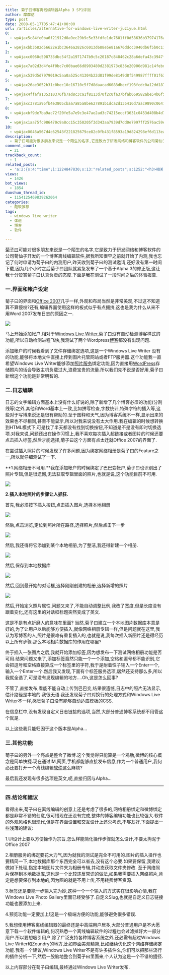 ```yaml
---
title: 菊子曰博客离线编辑器Alpha 3 SP1评测
author: 摩摩诘
type: post
date: 2008-05-17T05:47:41+00:00
url: /articles/alternative-for-windows-live-writer-juziyue.html
0:
  - wpAjax5c84fe0ba6f21912d0a9ec29b9c5e33fdfe1de7601ff0d58636b37974176ae31c7ac8ddcff4178f0c2e289bcf95b76b4
1:
  - wpAjaxbb3b82d56622e1bc3646a2826c6013d688e5e81a676ddcc3940db6f5b0c11e99837fe3de81d40257d564d46bfa7b18da
2:
  - wpAjaxc0060c598733dbc54f2a1971747b9c5c20187c848462c28a6defa43c3947f28d4d15bb5869e22b8c8b05e52e43e36a36
3:
  - wpAjax7a02d3d4fe4f0bc7c00bae66d8903480d2381973c836e20906d981c14febde7e93272387f4c7d4687b3202af4b35cf24
4:
  - wpAjax539d5d7979019c5aa0a525c41304b22d81f99de8149d8f549987ffff01f63ebb4a60929dc98c8fa0585c526ff3712d0b
5:
  - wpAjax26ae3052b31c0bec10c16710c5f7d8daacad6088dbecf193fcdc0a12dd187c6ab59de80a0cf9384826ffdad7921c5c07
6:
  - wpAjax4ffafa135310376fb7ad8c3ca1f8113d70f2c0fa37bfab669582abe54b6f5817429f4ac7ab094624413924d14e340c12
7:
  - wpAjaxc3781a95fb4e3805cbaa7a85a8be627891b1dca2d135416d7aac9890c064755e5c346d81927e3be46a93b1408a78dad2
8:
  - wpAjaxbf9de7ba9ac72f20fe5a7e9c3e47ae2ad3c74215eccf3631c0453d408b4d70f92357628ac21fcc6f1e9ca996ef63fb50
9:
  - wpAjax1aa75fc986470c9a8cc15c350205f3d343aa7939d7dd0e7997ff2576ac59e863796e4e1b55e5b1288490823a24a4fed1
10:
  - wpAjax0046a567d4c62543f221825679ce82c0fb431f8593a19d824298ef6d113ea25eca1ffb1acc466cd241697735476ae775
description:
  - 菊子曰可能对很多朋友来说是一个陌生的名字,它是致力于研发网络和博客软件的公司菊仙子开发的一个博客离线编辑软件,据我所知很早之前就开始了内测,我也忘记了何时申请为菊子曰的内测用户,昨天收到菊子曰的测试邀请,还好没有第一时间下载,因为几个小时之后菊子曰团队就紧急发布了一个基于Alpha 3的修正版,这让我十分赞赏菊子曰认真负责的态度.下面是我在测试了一段时间之后的体验报告.
comment_count:
  - 21
trackback_count:
  - 1
related_posts:
  - 'a:2:{s:4:"time";i:1224847830;s:13:"related_posts";s:1252:"<h3>相关日志</h3><ul class="related_post"><li><a href="http://www.digglife.cn/articles/enjoy-wlw-technical-preview.html" title="Window Live Writer技术预览版下载和体验">Window Live Writer技术预览版下载和体验</a></li><li><a href="http://www.digglife.cn/articles/air-applications-for-bloggers.html" title="适合博客使用的7个Adobe AIR程序">适合博客使用的7个Adobe AIR程序</a></li><li><a href="http://www.digglife.cn/articles/ie8-new-features-download.html" title="IE 8 Beta 1简体中文版下载和新功能介绍">IE 8 Beta 1简体中文版下载和新功能介绍</a></li><li><a href="http://www.digglife.cn/articles/first-look-of-firefox3b3.html" title="Firefox 3 Beta 3新特性体验">Firefox 3 Beta 3新特性体验</a></li><li><a href="http://www.digglife.cn/articles/backup-windows-live-writer.html" title="如何全面备份Windows Live Writer">如何全面备份Windows Live Writer</a></li><li><a href="http://www.digglife.cn/articles/windows-live-writer-tricks-and-tips.html" title="我的Windows Live Writer使用心得 Part.1">我的Windows Live Writer使用心得 Part.1</a></li><li><a href="http://www.digglife.cn/articles/say-hello.html" title="回来打个招呼">回来打个招呼</a></li></ul>";}'
views:
  - 1426
bot_views:
  - 1854
duoshuo_thread_id:
  - 1154125469839262064
categories:
  - 酷软推荐
tags:
  - windows live writer
  - 体验
  - 博客
  - 软件

---
```

<a title="菊子曰" href="http://www.chrysanth.com.cn" target="_blank">菊子曰</a>可能对很多朋友来说是一个陌生的名字,它是致力于研发网络和博客软件的公司菊仙子开发的一个博客离线编辑软件,据我所知很早之前就开始了内测,我也忘记了何时申请为菊子曰的内测用户,昨天收到菊子曰的测试邀请,还好没有第一时间下载,因为几个小时之后菊子曰团队就紧急发布了一个基于Alpha 3的修正版,这让我十分赞赏菊子曰认真负责的态度.下面是我在测试了一段时间之后的体验报告.

<!--more-->

### **一.界面和帐户设定**

菊子曰的界面和<a title="6款美观的Office 2007模板免费下载" href="https://www.digglife.net/articles/download-office2007-templates-free.html" target="_blank">Office 2007</a>几乎一样,外观和布局当然是非常美观,不过这不知道算不算侵权?还有,编辑界面使用这样的板式似乎有点拥挤,这也是我为什么从来不用Word 2007发布日志的原因之一.

![][1]

马上开始添加帐户,相对于<a title="Windows Live Writer" href="https://www.digglife.net/articles/tag/windows-live-writer" target="_blank">Windows Live Writer</a>,菊子曰没有自动检测博客样式的功能,所以自动检测进程飞快,我测试了两个Wordpress<a title="博客" href="https://www.digglife.net/articles/tag/%e5%8d%9a%e5%ae%a2" target="_blank">博客</a>都没有出现问题.

添加帐户的时候我看到了文件存储绑定选项,这是一个Windows Live Writer 没有的功能,能够将本地文件直接上传到图片托管网站或者FTP服务器.这个功能我一直希望Windows Live Writer能够添加<a title="图片处理" href="https://www.digglife.net/articles/tag/%e5%9b%be%e7%89%87%e5%a4%84%e7%90%86" target="_blank">照片服务</a>绑定功能,因为直接用<a title="Wordpress" href="https://www.digglife.net/articles/tag/wordpress" target="_blank">WordPress</a>存储照片的话会导致主机负载过大,浪费宝贵的流量.所以我们先不说是否好用,菊子曰新增这个功能是非常明智的.

### **二.日志编辑**

日志的文字编辑方面基本上没有什么好说的,除了新增了几个博客必须的功能(分割线等)之外,其他和Word基本上一致,比如拼写检查,字数统计,特殊字符的插入等,这些对于写博来说还是很有帮助的.至于图释和天气,因为博客系统不一样,显示出来的效果也不尽相同,甚至不能显示,所以对我来说没有太大作用.我在编辑的时候想转换到HTML模式下,可是找了半天都没有找到切换按钮,不知道是不是没有即时切换选项.对我来说,问题还出在操作习惯上,我不喜欢每次插入超链接或者图片的时候还要点击插入标签,然后才能选择,菊子曰这个方面有点太迁就Office 2007的界面了.

在尝试插入照片的时候发现了许多问题,因为绑定网络相册是菊子曰的Feature之一,所以就仔细测试了一下.

**1.网络相册不可用.**我在添加帐户的时候绑定了巴巴变帐户,菊子曰也识别出了照片专辑,但是很遗憾,无法获取专辑里面的照片,也就是说,这个功能目前不可用.

![][2]

**2.插入本地照片的步骤让人抓狂.**

首先,我必须按下插入按钮,点击插入图片,选择本地相册

![][3]

然后,点击浏览,定位到照片所在路径,选择照片,然后点击下一步

![][4]

然后,我还得将它添加到某个本地相册,为了整洁,我还得新建一个相册.

![][5]

然后,保存到本地数据库

![][6]

然后,回到最开始的对话框,选择刚刚创建的相册,选择新增的照片

![][7]

然后,开始定义照片属性,问题又来了,不能自动调整比例,我改了宽度,但是长度没有跟着变化,还有这里的对话框标题突然变成了英文.

这是不是有点折磨人的意味在里面? 当然,菊子曰建立一个本地图片数据库本意是好的,为了让用户以后能够方便插入,就像网络相册专辑一样,但是问题就在这里,我认为写博客的人,照片是很难有重复插入的,也就是说,我每次插入新图片还是得经历以上所有步骤.那么本地相片数据库的作用在哪里?

终于插入一张图片之后,我就开始添加标签,因为想发布一下测试网络相册功能是否可用.结果问题又来了,添加标签竟然只能一个一个添加,空格和逗号都不能识别,它会把逗号和空格直接算成一个标签里的字符,我于是耐着性子输入一个Enter一个,输入一个Enter一个.然后我又发现,下面有个标签服务选项,居然还支持那么多,所以我就全选了,可是没有发现编辑的地方&#8230;.Oh,这是怎么回事?

不管了,直接发布,看能不能自动上传到巴巴变,结果很遗憾,日志中的照片无法显示,估计路径是本地的.我很无语.我还发现菊子曰对换行的处理方式和Windows Live Writer不一样,感觉菊子曰没有能够自动适应模板的CSS.

在信息栏中,没有发现自定义日志链接的选项,当然,大部分普通博客系统都不用管这个就是.

以上这些我只能归因于这个版本是Alpha&#8230;

### **三.其他功能**

菊子曰的另外一个亮点是整合了微博.这个我觉得只能算是一个鸡肋,微博的核心概念是简单快捷.现在通过IM,网页,手机都能够直接发布信息,作为一个普通用户,我何必还要打开一个离线编辑<a title="软件" href="https://www.digglife.net/articles/tag/%e8%bd%af%e4%bb%b6" target="_blank">软件</a>这么麻烦?

最后我还发现有很多选项是英文,呃,直接归因与Alpha&#8230;

****

### **四.结论和建议**

看得出来,菊子曰在离线编辑的创意上还是考虑了很多的,网络相册绑定和微博绑定都是非常不错的创意,很可惜现在还没有完成,整体的博客编辑功能也比较强大.软件的外观风格也很现代,但是在界面设置和交互设计上还欠考虑,不够友好.下面提出一些浅薄的建议:

1.UI设计上要以方便操作为宗旨,怎么样能简化操作步骤就怎么设计,不要太拘泥于Office 2007

2.相册服务的绑定要花大力气,因为就我的测试是完全不可用的.图片的插入操作也要精简一下,本地数据库那个东西完全可以省去,没有这个必要.如果要保留,我建议做如下处理,指定本地图片文件夹为相册专辑,并动态获取文件夹修改. 至于网络照片保存到本地数据库,这也是一个比较违反常识的做法,如果我需要插入网络照片,肯定是想要保存到本地的,因为图的就是不用上传,不用耗费博客资源.

3.标签还是要能一步输入完为妙,这种一个一个输入的方式实在很影响心情,我在Windows Live Photo Gallery里面已经受够了.自定义Slug,也就是自定义日志链接功能也要添加上来.

4.预览功能一定要加上!这是一个极端方便的功能,能够避免很多错误.

5.我想使用博客离线编辑器的最终还是中高端用户居多,大部分普通用户是不大愿意下载一个软件编辑的,何况熟悉一个离线编辑软件的过程也会过滤掉好大一部分用户.所以要想吸引用户,除了广泛支持各种博客系统之外,还必需有超过Windows Live Writer和Zoundry的地方,比如界面美观精简,比如继续优化这个网络存储绑定功能.我有一个建议,Windows Live Writer不是有许多插件么,你们可以把那些流行的插件分析一下,然后一股脑地整合到菊子曰里面来,个人认为这是一个不错的捷径.

以上内容部分在菊子曰编辑,最终通过Windows Live Writer发布.

 [1]: https://www.digglife.net/qiniu/2535/image/22c22f905695a3507235d765c16c0b5f.jpg
 [2]: https://www.digglife.net/qiniu/2535/image/c4a2281dfbe6758d9d84cdf0183d54a9.jpg
 [3]: https://www.digglife.net/qiniu/2535/image/b770e87c7871b8a29044820315897111.jpg
 [4]: https://www.digglife.net/qiniu/2535/image/2aa536fc9d56fe0d0525306091e98acf.jpg
 [5]: https://www.digglife.net/qiniu/2535/image/c2e82783ccdd75004d4e410be57258c1.jpg
 [6]: https://www.digglife.net/qiniu/2535/image/c6f9b080685ff1e481ce71743422a5e6.jpg
 [7]: https://www.digglife.net/qiniu/2535/image/6588463404491d024865fdfb411bdaa8.jpg

